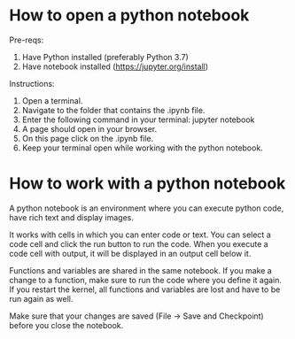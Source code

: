 # How to open a python notebook
Pre-reqs:
1. Have Python installed (preferably Python 3.7)
2. Have notebook installed (https://jupyter.org/install)

Instructions:
1. Open a terminal.
2. Navigate to the folder that contains the .ipynb file.
3. Enter the following command in your terminal: jupyter notebook
4. A page should open in your browser.
5. On this page click on the .ipynb file.
6. Keep your terminal open while working with the python notebook.

# How to work with a python notebook
A python notebook is an environment where you can execute python code, have rich text and display images.

It works with cells in which you can enter code or text. 
You can select a code cell and click the run button to run the code. 
When you execute a code cell with output, it will be displayed in an output cell below it.

Functions and variables are shared in the same notebook.
If you make a change to a function, make sure to run the code where you define it again.
If you restart the kernel, all functions and variables are lost and have to be run again as well.

Make sure that your changes are saved (File -> Save and Checkpoint) before you close the notebook.